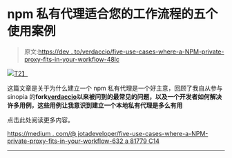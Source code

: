 # npm 私有代理适合您的工作流程的五个使用案例

> 原文:[https://dev . to/verdaccio/five-use-cases-where-a-NPM-private-proxy-fits-in-your-workflow-48lc](https://dev.to/verdaccio/five-use-cases-where-a-npm-private-proxy-fits-in-your-workflow-48lc)

[![](../Images/371c1b1e64e92ab807a040dfd6d578dc.png)T2】](https://res.cloudinary.com/practicaldev/image/fetch/s--J0lGhKHC--/c_limit%2Cf_auto%2Cfl_progressive%2Cq_auto%2Cw_880/https://cdn-images-1.medium.com/max/301/1%2Awnx6xw8QZ9yFBzOvxlTnuA.png)

这篇文章是关于为什么建立一个 npm 私有代理是一个好主意，回顾了我自从参与 sinopia 的**fork[verdaccio](https://medium.com/@jotadeveloper/an-introduction-to-verdaccio-f6c72e865425)以来被问到的最常见的问题，以及一个开发者如何解决许多用例，这些用例让我意识到建立一个本地私有代理是多么有用**

点击此处阅读更多内容。

[https://medium . com/@ jotadeveloper/five-use-cases-where-a-NPM-private-proxy-fits-in-your-workflow-632 a 81779 C14](https://medium.com/@jotadeveloper/five-use-cases-where-a-npm-private-proxy-fits-in-your-workflow-632a81779c14)

* * *